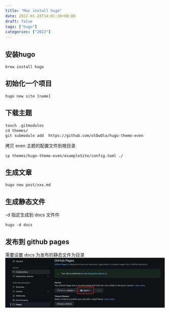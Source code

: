 ```yaml
---
title: "Mac install hugo"
date: 2022-01-28T14:01:38+08:00
draft: false
tags: ["hugo"]
categories: ["2022"]
---
```



## 安装hugo
```
brew install hugo
```

## 初始化一个项目
```
hugo new site [name]
```

## 下载主题

```
touch .gitmodules
cd themes/
git submodule add  https://github.com/olOwOlo/hugo-theme-even
```

拷贝 even 主题的配置文件到根目录
```
cp themes/hugo-theme-even/exampleSite/config.toml ./
```


## 生成文章
```
hugo new post/xxx.md
```


##  生成静态文件
-d 指定生成到 docs 文件件
```
hugo -d docs
```

## 发布到 github pages
需要设置 docs 为发布的静态文件为目录
![avatar](github-pages-setting.png)
